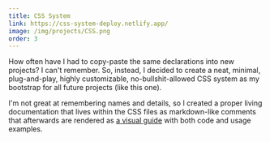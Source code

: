 ```yaml
---
title: CSS System
link: https://css-system-deploy.netlify.app/
image: /img/projects/CSS.png
order: 3
---
```


How often have I had to copy-paste the same declarations into new projects? I can't remember. So, instead, I decided to create a neat, minimal, plug-and-play, highly customizable, no-bullshit-allowed CSS system as my bootstrap for all future projects (like this one).

I'm not great at remembering names and details, so I created a proper living documentation that lives within the CSS files as markdown-like comments that afterwards are rendered as [a visual guide](https://css-system-deploy.netlify.app/) with both code and usage examples.
